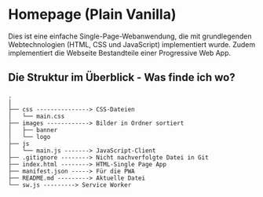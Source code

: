 # Homepage (Plain Vanilla)

Dies ist eine einfache Single-Page-Webanwendung, die mit grundlegenden Webtechnologien (HTML, CSS und JavaScript) implementiert wurde. Zudem implementiert die Webseite Bestandteile einer Progressive Web App.

## Die Struktur im Überblick - Was finde ich wo?

```text
.
│
├── css ---------------> CSS-Dateien
│   └── main.css
├── images ------------> Bilder in Ordner sortiert
│   ├── banner
│   └── logo
├── js
│   └── main.js -------> JavaScript-Client
├── .gitignore --------> Nicht nachverfolgte Datei in Git
├── index.html --------> HTML-Single Page App
├── manifest.json -----> Für die PWA
├── README.md ---------> Aktuelle Datei
└── sw.js ---------> Service Worker
```
